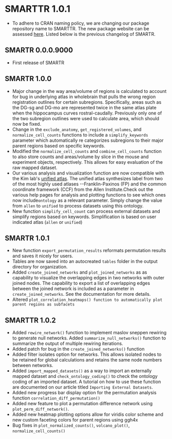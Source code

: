 # SMARTTR 1.0.1
* To adhere to CRAN naming policy, we are changing our package repository name to SMARTTR. The new package website can be assessed [here](https://mjin1812.github.io/SMARTTR/). Listed below is the previous changelog of SMARTR. 

## SMARTR 0.0.0.9000
* First release of SMARTR

## SMARTR 1.0.0
* Major change in the way area/volume of regions is calculated to account for bug in underlying atlas in wholebrain that pulls the wrong region registration outlines for certain subregions. Specifically, areas such as the DG-sg and DG-mo are represented twice in the same atlas plate when the hippocampus curves rostral-caudally. Previously only one of the two subregion outlines were used to calculate area, which should now be fixed.
* Change in the `exclude_anatomy`, `get_registered_volumes`, and `normalize_cell_counts` functions to include a `simplify_keywords` parameter which automatically re categorizes subregions to their major parent regions based on specific keywords. 
* Modified the `normalize_cell_counts` and `combine_cell_counts` function to also store counts and areas/volume by slice in the mouse and experiment objects, respectively. This allows for easy evaluation of the raw mapped dataset.
* Our various analysis and visualization function are now compatible with the  Kim lab's [unified atlas](https://kimlab.io/brain-map/atlas/). The unified atlas synthesizes label from two of the most highly used atlases --Franklin-Paxinos (FP) and the common coordinate framework (CCF) from the Allen Institute.Check out the various help pages for analysis and plotting functions to see which ones now include`ontology` as a relevant parameter. Simply change the value from `allen` to `unified` to process datasets using this ontology.
* New function `simplify_cell_count` can process external datasets and simplify regions based on keywords. Simplification is based on user indicated atlas (`allen` or `unified`)

## SMARTR 1.0.1
* New function `export_permutation_results` reformats permutation results and saves it nicely for users.
* Tables are now saved into an autocreated `tables` folder in the output directory for organization.
* Added `create_joined_networks` and `plot_joined_networks` as as capability to visualize the overlapping edges in two networks with outer joined nodes. The capability to export a list of overlapping edges between the joined network is included as a parameter in `create_joined_networks`. See the documentation for more details.
* Altered `plot_correlation_heatmaps() function to automatically plot parent regions as subfacets`

## SMARTTR 1.0.2
* Added `rewire_network()` function to implement maslov sneppen rewiring to generate null networks. Added `summarize_null_networks()` function to summarize the output of multiple rewiring iterations.
* Added patch for bug in the `create_joined_networks()` function
* Added filter isolates option for networks. This allows isolated nodes to be retained for global calculations and retains the same node numbers between networks.
* Added `import_mapped_datasets()` as a way to import an externally mapped dataset and `check_ontology_coding()` to check the ontology coding of an imported dataset. A tutorial on how to use these function are documented on our article titled `Importing External Datasets`.
* Added new progress bar display option for the permutation analysis function `correlation_diff_permutation()`
* Added new feature to plot a permutation difference network using `plot_perm_diff_network()`. 
* Added new heatmap plotting options allow for viridis color scheme and new custom faceting colors for parent regions using ggh4x
* Bug fixes in `plot_normalized_counts()`, `volcano_plot()`, `normalize_cell_counts()`
